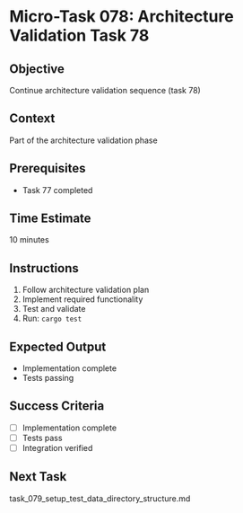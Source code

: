 # Micro-Task 078: Architecture Validation Task 78

## Objective
Continue architecture validation sequence (task 78)

## Context
Part of the architecture validation phase

## Prerequisites
- Task 77 completed

## Time Estimate
10 minutes

## Instructions
1. Follow architecture validation plan
2. Implement required functionality
3. Test and validate
4. Run: `cargo test`

## Expected Output
- Implementation complete
- Tests passing

## Success Criteria
- [ ] Implementation complete
- [ ] Tests pass
- [ ] Integration verified

## Next Task
task_079_setup_test_data_directory_structure.md